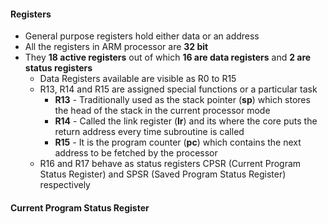 #### Registers 
* General purpose registers hold either data or an address
* All the registers in ARM processor are **32 bit** 
* They **18 active registers** out of which **16 are data registers** and **2 are status registers**
	* Data Registers available are visible as R0 to R15 
	* R13, R14 and R15 are assigned special functions or a particular task
		* **R13** - Traditionally used as the stack pointer (**sp**) which stores the head of the stack in the current processor mode 
		* **R14** - Called the link register (**lr**) and its where the core puts the return address every time subroutine is called 
		* **R15** - It is the program counter (**pc**) which contains the next address to be fetched by the processor
	* R16 and R17 behave as status registers CPSR (Current Program Status Register) and SPSR (Saved Program Status Register) respectively 

#### Current Program Status Register
